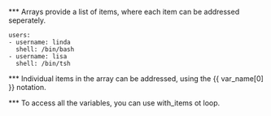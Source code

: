 *** Arrays provide a list of items, where each item can be addressed seperately.

    users:
    - username: linda
      shell: /bin/bash
    - username: lisa
      shell: /bin/tsh

*** Individual items in the array can be addressed, using the {{ var_name[0] }} notation.

*** To access all the variables, you can use with_items ot loop.
